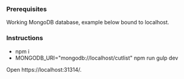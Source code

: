 ### Prerequisites

Working MongoDB database, example below bound to localhost.

### Instructions
- npm i
- MONGODB_URI="mongodb://localhost/cutlist" npm run gulp dev

Open https://localhost:31314/.
